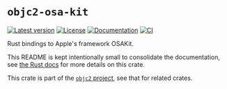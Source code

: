# `objc2-osa-kit`

[![Latest version](https://badgen.net/crates/v/objc2-osa-kit)](https://crates.io/crates/objc2-osa-kit)
[![License](https://badgen.net/badge/license/MIT/blue)](../LICENSE.txt)
[![Documentation](https://docs.rs/objc2-osa-kit/badge.svg)](https://docs.rs/objc2-osa-kit/)
[![CI](https://github.com/madsmtm/objc2/actions/workflows/ci.yml/badge.svg)](https://github.com/madsmtm/objc2/actions/workflows/ci.yml)

Rust bindings to Apple's framework OSAKit.

This README is kept intentionally small to consolidate the documentation, see
[the Rust docs](https://docs.rs/objc2-osa-kit/) for more details on this crate.

This crate is part of the [`objc2` project](https://github.com/madsmtm/objc2),
see that for related crates.
